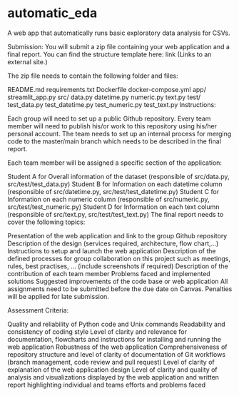 # automatic_eda
A web app that automatically runs basic exploratory data analysis for CSVs.

Submission:
You will submit a zip file containing your web application and a final report. You can find the structure template here: link (Links to an external site.)

The zip file needs to contain the following folder and files:

README.md
requirements.txt
Dockerfile
docker-compose.yml
app/
streamlit_app.py
src/
data.py
datetime.py
numeric.py
text.py
test/
test_data.py
test_datetime.py
test_numeric.py
test_text.py
Instructions:

Each group will need to set up a public Github repository. Every team member will need to publish his/or work to this repository using his/her personal account. The team needs to set up an internal process for merging code to the master/main branch which needs to be described in the final report.

Each team member will be assigned a specific section of the application:

Student A for Overall information of the dataset (responsible of src/data.py, src/test/test_data.py)
Student B for Information on each datetime  column (responsible of src/datetime.py, src/test/test_datetime.py)
Student C for Information on each numeric column (responsible of src/numeric.py, src/test/test_numeric.py)
Student D for Information on each text column (responsible of src/text.py, src/test/test_text.py)
The final report needs to cover the following topics:

Presentation of the web application and link to the group Github repository
Description of the design (services required, architecture, flow chart,...)
Instructions to setup and launch the web application
Description of the defined processes for group collaboration on this project such as meetings, rules, best practises, … (include screenshots if required)
Description of the contribution of each team member
Problems faced and implemented solutions
Suggested improvements of the code base or web application
All assignments need to be submitted before the due date on Canvas. Penalties will be applied for late submission.

 

Assessment Criteria:

Quality and reliability of Python code and Unix commands
Readability and consistency of coding style
Level of clarity and relevance for documentation, flowcharts and instructions for installing and running the web application
Robustness of the web application
Comprehensiveness of repository structure and level of clarity of documentation of Git workflows (branch management, code review and pull request)
Level of clarity of explanation of the web application design
Level of clarity and quality of analysis and visualizations displayed by the web application and written report highlighting individual and teams efforts and problems faced